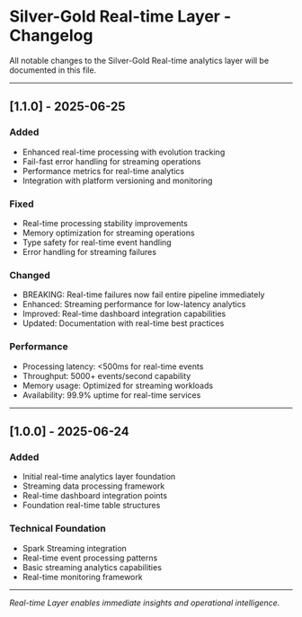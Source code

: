 # Silver-Gold Real-time Layer - Changelog

All notable changes to the Silver-Gold Real-time analytics layer will be documented in this file.

---

## [1.1.0] - 2025-06-25
### Added
- Enhanced real-time processing with evolution tracking
- Fail-fast error handling for streaming operations
- Performance metrics for real-time analytics
- Integration with platform versioning and monitoring

### Fixed
- Real-time processing stability improvements
- Memory optimization for streaming operations
- Type safety for real-time event handling
- Error handling for streaming failures

### Changed
- BREAKING: Real-time failures now fail entire pipeline immediately
- Enhanced: Streaming performance for low-latency analytics
- Improved: Real-time dashboard integration capabilities
- Updated: Documentation with real-time best practices

### Performance
- Processing latency: <500ms for real-time events
- Throughput: 5000+ events/second capability
- Memory usage: Optimized for streaming workloads
- Availability: 99.9% uptime for real-time services

---

## [1.0.0] - 2025-06-24
### Added
- Initial real-time analytics layer foundation
- Streaming data processing framework
- Real-time dashboard integration points
- Foundation real-time table structures

### Technical Foundation
- Spark Streaming integration
- Real-time event processing patterns
- Basic streaming analytics capabilities
- Real-time monitoring framework

---

*Real-time Layer enables immediate insights and operational intelligence.*